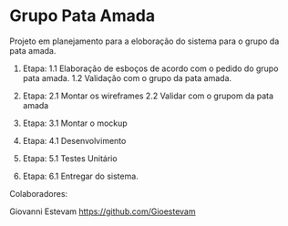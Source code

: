 # Grupo Pata Amada
Projeto em planejamento para a eloboração do sistema para o grupo da pata amada.

1. Etapa:
  1.1 Elaboração de esboços de acordo com o pedido do grupo pata amada.
  1.2 Validação com o grupo da pata amada.
  
2. Etapa:
  2.1 Montar os wireframes
  2.2 Validar com o grupom da pata amada

3. Etapa:
  3.1 Montar o mockup

4. Etapa:
  4.1 Desenvolvimento

5. Etapa:
  5.1 Testes Unitário

6. Etapa:
  6.1 Entregar do sistema.
  
Colaboradores:

Giovanni Estevam
https://github.com/Gioestevam
